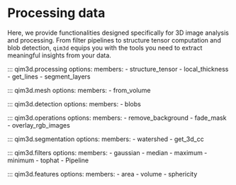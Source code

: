 # Processing data

Here, we provide functionalities designed specifically for 3D image analysis and processing. From filter pipelines to structure tensor computation and blob detection, `qim3d` equips you with the tools you need to extract meaningful insights from your data.

::: qim3d.processing
    options:
        members:
            - structure_tensor
            - local_thickness
            - get_lines
            - segment_layers

::: qim3d.mesh
    options:
        members:
            - from_volume

::: qim3d.detection
    options:
        members:
            - blobs

::: qim3d.operations
    options:
        members:
            - remove_background
            - fade_mask
            - overlay_rgb_images

::: qim3d.segmentation
    options:
      members:
        - watershed
        - get_3d_cc

::: qim3d.filters
    options:
        members:
            - gaussian
            - median
            - maximum
            - minimum
            - tophat
            - Pipeline

::: qim3d.features
    options:
        members:
            - area
            - volume
            - sphericity